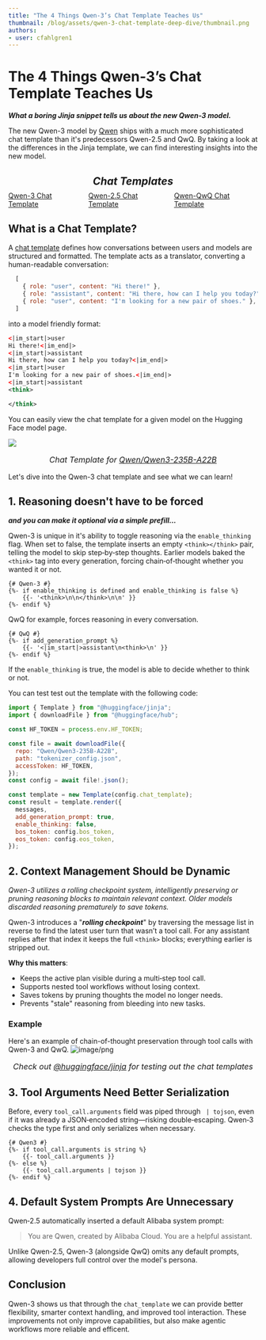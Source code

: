 ```yaml
---
title: "The 4 Things Qwen-3’s Chat Template Teaches Us"
thumbnail: /blog/assets/qwen-3-chat-template-deep-dive/thumbnail.png
authors:
- user: cfahlgren1
---
```


# The 4 Things Qwen-3’s Chat Template Teaches Us

_**What a boring Jinja snippet tells us about the new Qwen-3 model.**_

The new Qwen-3 model by [Qwen](https://huggingface.co/qwen) ships with a much more sophisticated chat template than it's predecessors Qwen-2.5 and QwQ. By taking a look at the differences in the Jinja template, we can find interesting insights into the new model.

<h2 style="text-align: center; margin-bottom: 0.5rem; font-style: italic;">Chat Templates</h2>
<ul style="display: flex; justify-content: center; list-style: none; padding: 0; margin: 0;">
  <li style="margin-right: 1rem;"><a href="https://huggingface.co/Qwen/Qwen3-235B-A22B?chat_template=default">Qwen-3 Chat Template</a></li>
  <li style="margin-right: 1rem;"><a href="https://huggingface.co/Qwen/Qwen2.5-Coder-32B-Instruct?chat_template=default">Qwen-2.5 Chat Template</a></li>
  <li><a href="https://huggingface.co/Qwen/QwQ-32B?chat_template=default">Qwen-QwQ Chat Template</a></li>
</ul>


## What is a Chat Template?

A [chat template](https://huggingface.co/docs/transformers/main/en/chat_templating) defines how conversations between users and models are structured and formatted. The template acts as a translator, converting a human-readable conversation: 

```js
  [
    { role: "user", content: "Hi there!" },
    { role: "assistant", content: "Hi there, how can I help you today?" },
    { role: "user", content: "I'm looking for a new pair of shoes." },
  ]
```

into a model friendly format:

```xml
<|im_start|>user
Hi there!<|im_end|>
<|im_start|>assistant
Hi there, how can I help you today?<|im_end|>
<|im_start|>user
I'm looking for a new pair of shoes.<|im_end|>
<|im_start|>assistant
<think>

</think>
```

You can easily view the chat template for a given model on the Hugging Face model page.

![](https://huggingface.co/datasets/huggingface/documentation-images/resolve/main/blog/qwen-3-chat-template/qwen-3-chat-template.png)
<p style="text-align:center; font-style:italic; font-size:medium;">
  Chat Template for <a href="https://huggingface.co/Qwen/Qwen3-235B-A22B?chat_template=default" target="_blank"> Qwen/Qwen3-235B-A22B </a>
</p>

Let's dive into the Qwen-3 chat template and see what we can learn!
## 1. Reasoning doesn't have to be forced

_**and you can make it optional via a simple prefill...**_

Qwen-3 is unique in it's ability to toggle reasoning via the `enable_thinking` flag. When set to false, the template inserts an empty `<think></think>` pair, telling the model to skip step‑by‑step thoughts. Earlier models baked the `<think>` tag into every generation, forcing chain‑of‑thought whether you wanted it or not.

```jinja
{# Qwen-3 #}
{%- if enable_thinking is defined and enable_thinking is false %}
    {{- '<think>\n\n</think>\n\n' }}
{%- endif %}
```

QwQ for example, forces reasoning in every conversation.

```jinja
{# QwQ #}
{%- if add_generation_prompt %}
    {{- '<|im_start|>assistant\n<think>\n' }}
{%- endif %}
```

If the `enable_thinking` is true, the model is able to decide whether to think or not. 

You can test test out the template with the following code:

```js
import { Template } from "@huggingface/jinja";
import { downloadFile } from "@huggingface/hub";

const HF_TOKEN = process.env.HF_TOKEN;

const file = await downloadFile({
  repo: "Qwen/Qwen3-235B-A22B",
  path: "tokenizer_config.json",
  accessToken: HF_TOKEN,
});
const config = await file!.json();

const template = new Template(config.chat_template);
const result = template.render({
  messages,
  add_generation_prompt: true,
  enable_thinking: false,  
  bos_token: config.bos_token,
  eos_token: config.eos_token,
});
```

## 2. Context Management Should be Dynamic

_Qwen-3 utilizes a rolling checkpoint system, intelligently preserving or pruning reasoning blocks to maintain relevant context. Older models discarded reasoning prematurely to save tokens._ 

Qwen-3 introduces a "**_rolling checkpoint_**" by traversing the message list in reverse to find the latest user turn that wasn’t a tool call. For any assistant replies after that index it keeps the full `<think>` blocks; everything earlier is stripped out.

**Why this matters**:
- Keeps the active plan visible during a multi‑step tool call.
- Supports nested tool workflows without losing context.
- Saves tokens by pruning thoughts the model no longer needs.
- Prevents "stale" reasoning from bleeding into new tasks.

### Example

Here's an example of chain-of-thought preservation through tool calls with Qwen-3 and QwQ.
![image/png](https://huggingface.co/datasets/huggingface/documentation-images/resolve/main/blog/qwen-3-chat-template/qwen-chat-output.png)
<p style="text-align:center; font-style:italic; font-size:medium;">
  Check out <a href="https://www.npmjs.com/package/@huggingface/jinja">@huggingface/jinja</a> for testing out the chat templates
</p>

## 3. Tool Arguments Need Better Serialization

Before, every `tool_call.arguments` field was piped through ` | tojson`, even if it was already a JSON‑encoded string—risking double‑escaping. Qwen‑3 checks the type first and only serializes when necessary.

```jinja
{# Qwen3 #}
{%- if tool_call.arguments is string %}
    {{- tool_call.arguments }}
{%- else %}
    {{- tool_call.arguments | tojson }}
{%- endif %}
```

## 4. Default System Prompts Are Unnecessary

Qwen‑2.5 automatically inserted a default Alibaba system prompt:

> You are Qwen, created by Alibaba Cloud. You are a helpful assistant.

Unlike Qwen-2.5, Qwen-3 (alongside QwQ) omits any default prompts, allowing developers full control over the model's persona.

## Conclusion

Qwen-3 shows us that through the `chat_template` we can provide better flexibility, smarter context handling, and improved tool interaction. These improvements not only improve capabilities, but also make agentic workflows more reliable and efficent.

